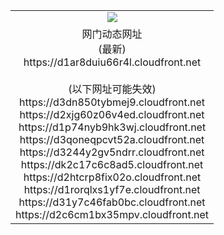 ﻿<table>
  <tr></tr>
  <tr><td colspan=2 align=center><img src="https://d1ar8duiu66r4l.cloudfront.net/Up/oGate.jpg" /></td></tr>
  <tr><td colspan=2 align=center>网门动态网址<br/>(最新)
<br>https://d1ar8duiu66r4l.cloudfront.net
<br/><br/>(以下网址可能失效)
<br>https://d3dn850tybmej9.cloudfront.net
<br>https://d2xjg60z06v4ed.cloudfront.net
<br>https://d1p74nyb9hk3wj.cloudfront.net
<br>https://d3qoneqpcvt52a.cloudfront.net
<br>https://d3244y2gv5ndrr.cloudfront.net
<br>https://dk2c17c6c8ad5.cloudfront.net
<br>https://d2htcrp8fix02o.cloudfront.net
<br>https://d1rorqlxs1yf7e.cloudfront.net
<br>https://d31y7c46fab0bc.cloudfront.net
<br>https://d2c6cm1bx35mpv.cloudfront.net
    </td>
  </tr>
</table>
